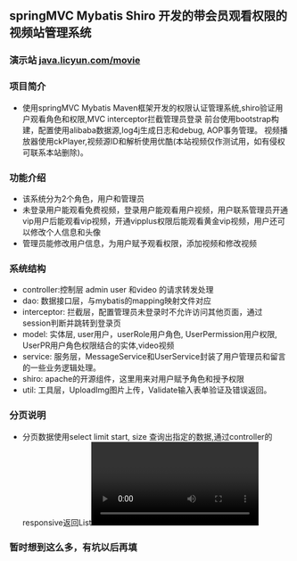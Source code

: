 ## springMVC Mybatis Shiro 开发的带会员观看权限的视频站管理系统
### 演示站 [java.licyun.com/movie](http://java.licyun.com/movie)
### 项目简介
- 使用springMVC Mybatis Maven框架开发的权限认证管理系统,shiro验证用户观看角色和权限,MVC interceptor拦截管理员登录
前台使用bootstrap构建，配置使用alibaba数据源,log4j生成日志和debug, AOP事务管理。
视频播放器使用ckPlayer,视频源ID和解析使用优酷(本站视频仅作测试用，如有侵权可联系本站删除)。

### 功能介绍
- 该系统分为2个角色，用户和管理员
- 未登录用户能观看免费视频，登录用户能观看用户视频，用户联系管理员开通vip用户后能观看vip视频，开通vipplus权限后能观看黄金vip视频，用户还可以修改个人信息和头像
- 管理员能修改用户信息，为用户赋予观看权限，添加视频和修改视频

### 系统结构
- controller:控制层 admin user 和video 的请求转发处理
- dao: 数据接口层，与mybatis的mapping映射文件对应
- interceptor: 拦截层，配置管理员未登录时不允许访问其他页面，通过session判断并跳转到登录页
- model: 实体层, user用户，userRole用户角色, UserPermission用户权限, UserPR用户角色权限结合的实体,video视频
- service: 服务层，MessageService和UserService封装了用户管理员和留言的一些业务逻辑处理。
- shiro: apache的开源组件，这里用来对用户赋予角色和授予权限
- util: 工具层，UploadImg图片上传，Validate输入表单验证及错误返回。

### 分页说明
- 分页数据使用select  limit start, size 查询出指定的数据,通过controller的responsive返回List<Video>的json数据，
前台通过ajax得到json数据后循环输出到id为videos的dom结点上。

### 暂时想到这么多，有坑以后再填



